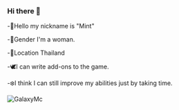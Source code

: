 ### Hi there 👋
-🌱Hello my nickname is "Mint"

-🎀Gender I'm a woman.

-🔹Location Thailand

-🕊️I can write add-ons to the game.

-❄️I think I can still improve my abilities just by taking time.

![GalaxyMc](https://www.google.com/imgres?imgurl=https%3A%2F%2Fimage.shutterstock.com%2Fimage-photo%2Fstunning-galaxy-elements-this-image-260nw-1717095772.jpg&imgrefurl=https%3A%2F%2Fwww.shutterstock.com%2Fsearch%2Fgalaxy&tbnid=XX2qOkY3irQ6xM&vet=12ahUKEwjx-Zie6KL3AhUWwHMBHf8zDpIQMygGegUIARCdAg..i&docid=ok8PJ2THOTLxnM&w=433&h=280&q=Galaxy&client=ms-android-samsung-gj-rev1&ved=2ahUKEwjx-Zie6KL3AhUWwHMBHf8zDpIQMygGegUIARCdAg)​
